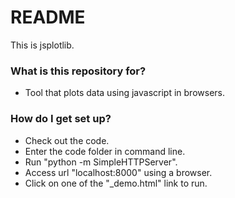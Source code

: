 # README #

This is jsplotlib.

### What is this repository for? ###

* Tool that plots data using javascript in browsers. 

### How do I get set up? ###

* Check out the code.
* Enter the code folder in command line. 
* Run "python -m SimpleHTTPServer". 
* Access url "localhost:8000" using a browser.
* Click on one of the "_demo.html" link to run.